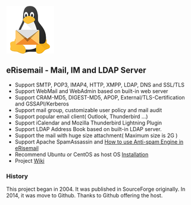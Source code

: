 ![erisemail](https://raw.githubusercontent.com/uplusware/erisemail/master/doc/erisemail.png)

## eRisemail - Mail, IM and LDAP Server
* Support SMTP, POP3, IMAP4, HTTP, XMPP, LDAP, DNS and SSL/TLS
* Support WebMail and WebAdmin based on built-in web server
* Support CRAM-MD5, DIGEST-MD5, APOP, External/TLS-Certification and GSSAPI/Kerberos
* Support mail group, customizable user policy and mail audit
* Support popular email client( Outlook, Thunderbird ...)
* Support iCalendar and Mozilla Thunderbird Lightning Plugin
* Support LDAP Address Book based on built-in LDAP server.
* Support the mail with huge size attachment( Maximum size is 2G )
* Support Apache SpamAssassin and [How to use Anti-spam Engine in eRisemail](https://github.com/uplusware/erisemail/wiki/How-to-use-Anti-spam-Engine-in-eRisemail)
* Recommend Ubuntu or CentOS as host OS [Installation](https://github.com/uplusware/erisemail/wiki/Installation)
* Project [Wiki](https://github.com/uplusware/erisemail/wiki)

### History

This project began in 2004. It was published in SourceForge originally. In 2014, it was move to Github. Thanks to Github offering the host.
